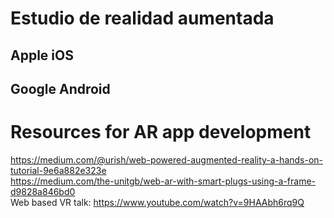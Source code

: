 # Estudio de realidad aumentada

## Apple iOS

## Google Android

# Resources for AR app development
https://medium.com/@urish/web-powered-augmented-reality-a-hands-on-tutorial-9e6a882e323e<br>
https://medium.com/the-unitgb/web-ar-with-smart-plugs-using-a-frame-d9828a846bd0<br>
Web based VR talk: https://www.youtube.com/watch?v=9HAAbh6rq9Q
